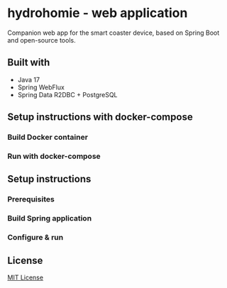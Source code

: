 # hydrohomie - web application

Companion web app for the smart coaster device, based on Spring Boot and open-source tools.

Built with
----------

- Java 17
- Spring WebFlux
- Spring Data R2DBC + PostgreSQL

Setup instructions with docker-compose
-----------

### Build Docker container

### Run with docker-compose

Setup instructions
-----------

### Prerequisites

### Build Spring application

### Configure & run

License
-------

[MIT License](https://opensource.org/licenses/MIT)

